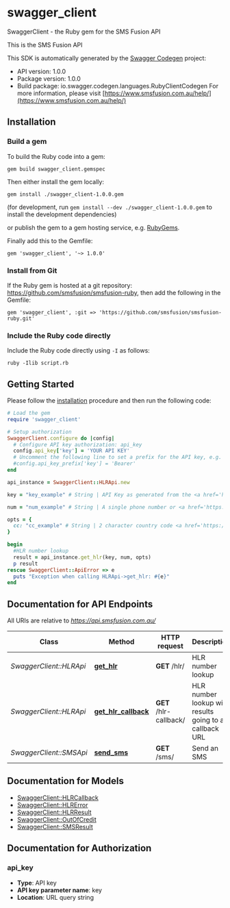 # swagger_client

SwaggerClient - the Ruby gem for the SMS Fusion API

This is the SMS Fusion API

This SDK is automatically generated by the [Swagger Codegen](https://github.com/swagger-api/swagger-codegen) project:

- API version: 1.0.0
- Package version: 1.0.0
- Build package: io.swagger.codegen.languages.RubyClientCodegen
For more information, please visit [https://www.smsfusion.com.au/help/](https://www.smsfusion.com.au/help/)

## Installation

### Build a gem

To build the Ruby code into a gem:

```shell
gem build swagger_client.gemspec
```

Then either install the gem locally:

```shell
gem install ./swagger_client-1.0.0.gem
```
(for development, run `gem install --dev ./swagger_client-1.0.0.gem` to install the development dependencies)

or publish the gem to a gem hosting service, e.g. [RubyGems](https://rubygems.org/).

Finally add this to the Gemfile:

    gem 'swagger_client', '~> 1.0.0'

### Install from Git

If the Ruby gem is hosted at a git repository: https://github.com/smsfusion/smsfusion-ruby, then add the following in the Gemfile:

    gem 'swagger_client', :git => 'https://github.com/smsfusion/smsfusion-ruby.git'

### Include the Ruby code directly

Include the Ruby code directly using `-I` as follows:

```shell
ruby -Ilib script.rb
```

## Getting Started

Please follow the [installation](#installation) procedure and then run the following code:
```ruby
# Load the gem
require 'swagger_client'

# Setup authorization
SwaggerClient.configure do |config|
  # Configure API key authorization: api_key
  config.api_key['key'] = 'YOUR API KEY'
  # Uncomment the following line to set a prefix for the API key, e.g. 'Bearer' (defaults to nil)
  #config.api_key_prefix['key'] = 'Bearer'
end

api_instance = SwaggerClient::HLRApi.new

key = "key_example" # String | API Key as generated from the <a href='https://www.smsfusion.com.au/admin/api/'>admin panel</a>

num = "num_example" # String | A single phone number or <a href='https://www.smsfusion.com.au/help/msisdn/'>MSDISDN</a>

opts = { 
  cc: "cc_example" # String | 2 character country code <a href='https://en.wikipedia.org/wiki/ISO_3166-2'>ISO 3166-2</a> for formatting local numbers internationally
}

begin
  #HLR number lookup
  result = api_instance.get_hlr(key, num, opts)
  p result
rescue SwaggerClient::ApiError => e
  puts "Exception when calling HLRApi->get_hlr: #{e}"
end

```

## Documentation for API Endpoints

All URIs are relative to *https://api.smsfusion.com.au/*

Class | Method | HTTP request | Description
------------ | ------------- | ------------- | -------------
*SwaggerClient::HLRApi* | [**get_hlr**](docs/HLRApi.md#get_hlr) | **GET** /hlr/ | HLR number lookup
*SwaggerClient::HLRApi* | [**get_hlr_callback**](docs/HLRApi.md#get_hlr_callback) | **GET** /hlr-callback/ | HLR number lookup with results going to a callback URL
*SwaggerClient::SMSApi* | [**send_sms**](docs/SMSApi.md#send_sms) | **GET** /sms/ | Send an SMS


## Documentation for Models

 - [SwaggerClient::HLRCallback](docs/HLRCallback.md)
 - [SwaggerClient::HLRError](docs/HLRError.md)
 - [SwaggerClient::HLRResult](docs/HLRResult.md)
 - [SwaggerClient::OutOfCredit](docs/OutOfCredit.md)
 - [SwaggerClient::SMSResult](docs/SMSResult.md)


## Documentation for Authorization


### api_key

- **Type**: API key
- **API key parameter name**: key
- **Location**: URL query string

